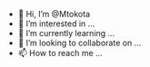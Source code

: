 - 👋 Hi, I’m @Mtokota
- 👀 I’m interested in ...
- 🌱 I’m currently learning ...
- 💞️ I’m looking to collaborate on ...
- 📫 How to reach me ...

<!---
Mtokota/Mtokota is a ✨ special ✨ repository because its `README.md` (this file) appears on your GitHub profile.
You can click the Preview link to take a look at your changes.
--->
